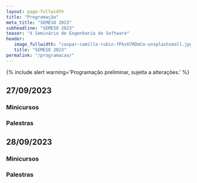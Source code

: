 ```yaml
---
layout: page-fullwidth
title: "Programação"
meta_title: "SEMESO 2023"
subheadline: "SEMESO 2023"
teaser: "X Seminário de Engenharia de Software"
header:
   image_fullwidth: "caspar-camille-rubin-fPkvU7RDmCo-unsplashsmall.jpg"
   title: "SEMESO 2023"
permalink: "/programacao/"
---
```

{% include alert warning='Programação preliminar, sujeita a alterações.' %}

## 27/09/2023
### Minicursos
### Palestras

## 28/09/2023
### Minicursos
### Palestras

<!-- First Ideas and scribbles at the beach in [Bergen/Netherlands][6]. -->


<!--  [1]: {{ site.url }}/blog/
 [2]: {{ site.url }}/blog/archive/
 [3]: http://foundation.zurb.com/docs/components/accordion.html
 [4]: {{ site.url }}/design/gallery/
 [5]: {{ site.url }}/design/video/
 [6]: https://www.google.de/maps/place/Strandpaviljoen+Joep+B.V./@51.9960733,5.830135,6z/data=!4m2!3m1!1s0x47cf5918df69093b:0x7c11ab31102c1c8a
 [7]: fontcustom.com
 [8]: https://www.tawk.to
 [9]: https://github.com/jjamor
 [10]: # -->
